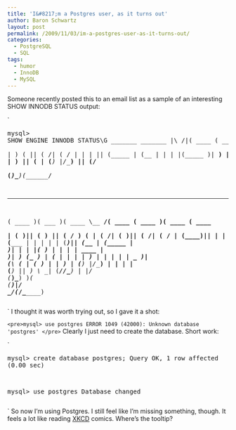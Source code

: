 ```yaml
---
title: 'I&#8217;m a Postgres user, as it turns out'
author: Baron Schwartz
layout: post
permalink: /2009/11/03/im-a-postgres-user-as-it-turns-out/
categories:
  - PostgreSQL
  - SQL
tags:
  - humor
  - InnoDB
  - MySQL
---
```

Someone recently posted this to an email list as a sample of an interesting SHOW INNODB STATUS output:

`<pre title="use mariadb? use drizzle? drop database oracle?">mysql> SHOW ENGINE INNODB STATUS\G
          _______  _______
|\     /|(  ____ \(  ____ \
| )   ( || (    \/| (    \/
| |   | || (_____ | (__
| |   | |(_____  )|  __)
| |   | |      ) || (
| (___) |/\____) || (____/\
(_______)\_______)(_______/

 _______  _______  _______ _________ _______  _______  _______  _______
(  ____ )(  ___  )(  ____ \\__   __/(  ____ \(  ____ )(  ____ \(  ____ \
| (    )|| (   ) || (    \/   ) (   | (    \/| (    )|| (    \/| (    \/
| (____)|| |   | || (_____    | |   | |      | (____)|| (__    | (_____
|  _____)| |   | |(_____  )   | |   | | ____ |     __)|  __)   (_____  )
| (      | |   | |      ) |   | |   | | \_  )| (\ (   | (            ) |
| )      | (___) |/\____) |   | |   | (___) || ) \ \__| (____/\/\____) |
|/       (_______)\_______)   )_(   (_______)|/   \__/(_______/\_______) </pre>` 
I thought it was worth trying out, so I gave it a shot:

`<pre>mysql> use postgres
ERROR 1049 (42000): Unknown database 'postgres'
</pre>` 
Clearly I just need to create the database. Short work:

`<pre>mysql> create database postgres;
Query OK, 1 row affected (0.00 sec)

mysql> use postgres
Database changed
</pre>` 
So now I&#8217;m using Postgres. I still feel like I&#8217;m missing something, though. It feels a lot like reading [XKCD][1] comics. Where&#8217;s the tooltip?

 [1]: http://xkcd.com/